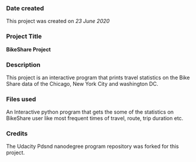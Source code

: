 ### Date created
This project was created on *23 June 2020*

### Project Title
**BikeShare Project**

### Description
This project is an interactive program that prints travel statistics on the Bike Share data of the Chicago, New York City and washington DC.   

### Files used
An Interactive python program that gets the some of the statistics on BikeShare user like most frequent times of travel, route, trip duration etc.


### Credits
The Udacity Pdsnd nanodegree program repository was forked for this project.
